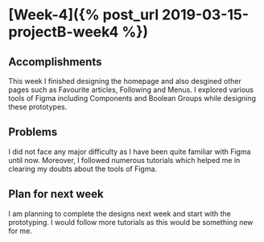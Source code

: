 # [Week-4]({% post_url 2019-03-15-projectB-week4 %})

## Accomplishments
This week I finished designing the homepage and also desgined other pages such as Favourite articles, Following and Menus. I explored various tools of Figma including Components and Boolean Groups while designing these prototypes.

## Problems
I did not face any major difficulty as I have been quite familiar with Figma until now. Moreover, I followed numerous tutorials which helped me in clearing my doubts about the tools of Figma.

## Plan for next week
I am planning to complete the designs next week and start with the prototyping. I would follow more tutorials as this would be something new for me.
